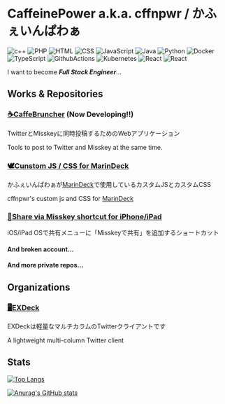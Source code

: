 # CaffeinePower a.k.a. cffnpwr / かふぇいんぱわぁ

![c++](https://img.shields.io/badge/C++-2014~-00599C.svg?logo=cplusplus&style=flat)
![PHP](https://img.shields.io/badge/PHP-2015~-777BB4.svg?logo=php&style=flat)
![HTML](https://img.shields.io/badge/HTML-2015~-E34F26.svg?logo=html5&style=flat)
![CSS](https://img.shields.io/badge/CSS-2015~-1572B6.svg?logo=css3&style=flat)
![JavaScript](https://img.shields.io/badge/JavaScript-2015~-F7DF1E.svg?logo=javascript&style=flat)
![Java](https://img.shields.io/badge/Java-2016~-3A75B0.svg?style=flat)
![Python](https://img.shields.io/badge/Python-2017~-3776AB.svg?logo=python&style=flat)
![Docker](https://img.shields.io/badge/Docker-2021~-2496ED.svg?logo=docker&style=flat)
![TypeScript](https://img.shields.io/badge/TypeScript-2021~-3178C6.svg?logo=typescript&style=flat)
![GithubActions](https://img.shields.io/badge/GithubActions-2022~-2088FF.svg?logo=githubactions&style=flat)
![Kubernetes](https://img.shields.io/badge/Kubernetes-2022~-326CE5.svg?logo=kubernetes&style=flat)
![React](https://img.shields.io/badge/React-2022~-61DAFB.svg?logo=react&style=flat)
![React](https://img.shields.io/badge/Next.js-2022~-000000.svg?logo=next.js&style=flat)

I want to become ***Full Stack Engineer***...

## Works & Repositories

### [☕CaffeBruncher](https://github.com/cffnpwr/caffe-bruncher) (Now Developing!!)

TwitterとMisskeyに同時投稿するためのWebアプリケーション

Tools to post to Twitter and Misskey at the same time.

### [🕊Cunstom JS / CSS for MarinDeck](https://github.com/cffnpwr/marindeck-custom)

かふぇいんぱわぁが[MarinDeck](https://hisubway.online/marindeck/)で使用しているカスタムJSとカスタムCSS

cffnpwr's custom js and CSS for [MarinDeck](https://hisubway.online/marindeck/)

### [🔗Share via Misskey shortcut for iPhone/iPad](https://gist.github.com/cffnpwr/4325eb70af72f5b79ed7dae47260e0fb)

iOS/iPad OSで共有メニューに「Misskeyで共有」を追加するショートカット

#### And broken account...

#### And more private repos...

## Organizations

### [🖥EXDeck](https://github.com/EXDeck)

EXDeckは軽量なマルチカラムのTwitterクライアントです

A lightweight multi-column Twitter client

## Stats

[![Top Langs](https://github-readme-stats.vercel.app/api/top-langs/?username=cffnpwr&layout=compact)](https://github.com/anuraghazra/github-readme-stats)

[![Anurag's GitHub stats](https://github-readme-stats.vercel.app/api?username=cffnpwr&count_private=true)](https://github.com/anuraghazra/github-readme-stats)

